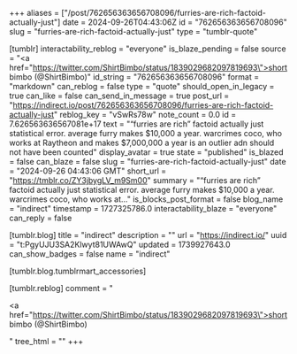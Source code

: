 +++
aliases = ["/post/762656363656708096/furries-are-rich-factoid-actually-just"]
date = 2024-09-26T04:43:06Z
id = "762656363656708096"
slug = "furries-are-rich-factoid-actually-just"
type = "tumblr-quote"

[tumblr]
interactability_reblog = "everyone"
is_blaze_pending = false
source = "<a href=\"https://twitter.com/ShirtBimbo/status/1839029682097819693\">short bimbo (@ShirtBimbo)</a>"
id_string = "762656363656708096"
format = "markdown"
can_reblog = false
type = "quote"
should_open_in_legacy = true
can_like = false
can_send_in_message = true
post_url = "https://indirect.io/post/762656363656708096/furries-are-rich-factoid-actually-just"
reblog_key = "vSwRs78w"
note_count = 0.0
id = 7.626563636567081e+17
text = "&ldquo;furries are rich&rdquo; factoid actually just statistical error. average furry makes $10,000 a year. warcrimes coco, who works at Raytheon and makes $7,000,000 a year is an outlier adn should not have been counted"
display_avatar = true
state = "published"
is_blazed = false
can_blaze = false
slug = "furries-are-rich-factoid-actually-just"
date = "2024-09-26 04:43:06 GMT"
short_url = "https://tmblr.co/ZY3jbygLV_m9Sm00"
summary = "“furries are rich” factoid actually just statistical error. average furry makes $10,000 a year. warcrimes coco, who works at..."
is_blocks_post_format = false
blog_name = "indirect"
timestamp = 1727325786.0
interactability_blaze = "everyone"
can_reply = false

[tumblr.blog]
title = "indirect"
description = ""
url = "https://indirect.io/"
uuid = "t:PgyUJU3SA2Klwyt81UWAwQ"
updated = 1739927643.0
can_show_badges = false
name = "indirect"

[tumblr.blog.tumblrmart_accessories]

[tumblr.reblog]
comment = "<p><a href=\"https://twitter.com/ShirtBimbo/status/1839029682097819693\">short bimbo (@ShirtBimbo)</a></p>"
tree_html = ""
+++
